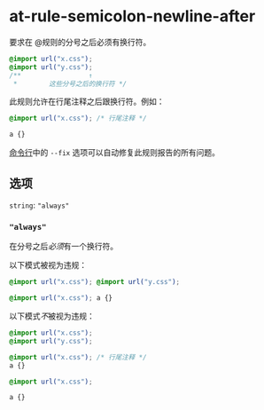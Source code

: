 # at-rule-semicolon-newline-after

要求在 @规则的分号之后必须有换行符。

```css
@import url("x.css");
@import url("y.css");
/**                 ↑
 *        这些分号之后的换行符 */
```

此规则允许在行尾注释之后跟换行符。例如：

```css
@import url("x.css"); /* 行尾注释 */

a {}
```

[命令行](../../../docs/user-guide/cli.md#自动修复错误)中的 `--fix` 选项可以自动修复此规则报告的所有问题。

## 选项

`string`: `"always"`

### `"always"`

在分号之后*必须*有一个换行符。

以下模式被视为违规：

```css
@import url("x.css"); @import url("y.css");
```

```css
@import url("x.css"); a {}
```

以下模式*不*被视为违规：

```css
@import url("x.css");
@import url("y.css");
```

```css
@import url("x.css"); /* 行尾注释 */
a {}
```

```css
@import url("x.css");

a {}
```
